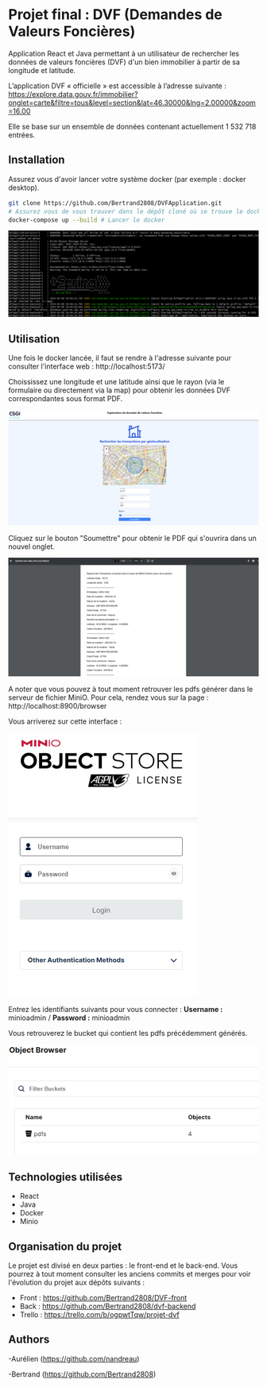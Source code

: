 # Projet final : DVF (Demandes de Valeurs Foncières)


Application React et Java permettant à un utilisateur de rechercher les données de valeurs foncières (DVF) d'un bien immobilier à partir de sa longitude et latitude.

L’application DVF « officielle » est accessible à l’adresse suivante :
https://explore.data.gouv.fr/immobilier?onglet=carte&filtre=tous&level=section&lat=46.30000&lng=2.00000&zoom=16.00

Elle se base sur un ensemble de données contenant actuellement 1 532 718 entrées.


## Installation

Assurez vous d'avoir lancer votre système docker (par exemple : docker desktop).

```bash
git clone https://github.com/Bertrand2808/DVFApplication.git
# Assurez vous de vous trouver dans le dépôt cloné où se trouve le docker-compose.yml
docker-compose up --build # Lancer le docker
```

![alt text](image.png)

## Utilisation

Une fois le docker lancée, il faut se rendre à l'adresse suivante pour consulter l'interface web : http://localhost:5173/

Choississez une longitude et une latitude ainsi que le rayon (via le formulaire ou directement via la map) pour obtenir les données DVF correspondantes sous format PDF.

![alt text](image-1.png)

Cliquez sur le bouton "Soumettre" pour obtenir le PDF qui s'ouvrira dans un nouvel onglet.

![alt text](image-2.png)

A noter que vous pouvez à tout moment retrouver les pdfs générer dans le serveur de fichier MiniO. Pour cela, rendez vous sur la page : http://localhost:8900/browser

Vous arriverez sur cette interface :

![alt text](image-3.png)

Entrez les identifiants suivants pour vous connecter :
**Username :** minioadmin / **Password :** minioadmin

Vous retrouverez le bucket qui contient les pdfs précédemment générés.

![alt text](image-4.png)

## Technologies utilisées

- React
- Java
- Docker
- Minio

## Organisation du projet

Le projet est divisé en deux parties : le front-end et le back-end.
Vous pourrez à tout moment consulter les anciens commits et merges pour voir l'évolution du projet aux dépôts suivants :
- Front : https://github.com/Bertrand2808/DVF-front
- Back : https://github.com/Bertrand2808/dvf-backend
- Trello : https://trello.com/b/ogpwtTqw/projet-dvf

## Authors
-Aurélien (https://github.com/nandreau)

-Bertrand (https://github.com/Bertrand2808)
